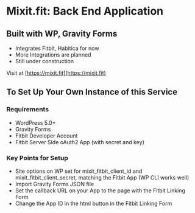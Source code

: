 # Mixit.fit: Back End Application

## Built with WP, Gravity Forms

* Integrates Fitbit, Habitica for now
* More Integrations are planned
* Still under construction

Visit at [https://mixit.fit](https://mixit.fit)

## To Set Up Your Own Instance of this Service

### Requirements
* WordPress 5.0+
* Gravity Forms
* Fitbit Developer Account
* Fitbit Server Side oAuth2 App (with secret and key)

### Key Points for Setup
* Site options on WP set for mixit_fitbit_client_id and mixit_fitbit_client_secret, matching the Fitbit App (WP CLI works well)
* Import Gravity Forms JSON file
* Set the callback URL on your App to the page with the Fitbit Linking Form
* Change the App ID in the html button in the Fitbit Linking Form
